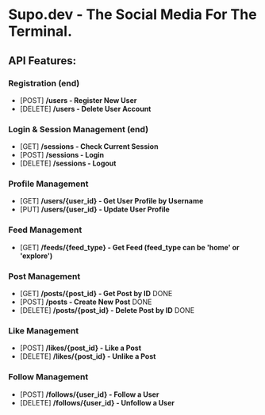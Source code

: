 # Supo.dev - The Social Media For The Terminal.

## API Features:

### Registration (end)
- [POST] **/users - Register New User**
- [DELETE] **/users - Delete User Account**

### Login & Session Management (end)
- [GET] **/sessions - Check Current Session**
- [POST] **/sessions - Login**
- [DELETE] **/sessions - Logout**

### Profile Management

- [GET] **/users/{user_id} - Get User Profile by Username**
- [PUT] **/users/{user_id} - Update User Profile**

### Feed Management

- [GET] **/feeds/{feed_type} - Get Feed (feed_type can be 'home' or 'explore')**

### Post Management

- [GET] **/posts/{post_id} - Get Post by ID** DONE 
- [POST] **/posts - Create New Post** DONE
- [DELETE] **/posts/{post_id} - Delete Post by ID** DONE

### Like Management

- [POST] **/likes/{post_id} - Like a Post**
- [DELETE] **/likes/{post_id} - Unlike a Post**

### Follow Management

- [POST] **/follows/{user_id} - Follow a User**
- [DELETE] **/follows/{user_id} - Unfollow a User**

